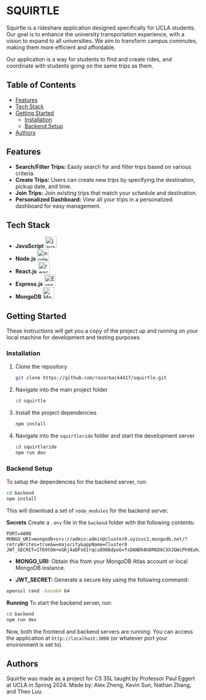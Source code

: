 # SQUIRTLE

Squirtle is a rideshare application designed specifically for UCLA students. Our goal is to enhance the university transportation experience, with a vision to expand to all universities. We aim to transform campus commutes, making them more efficient and affordable.

Our application is a way for students to find and create rides, and coordinate with students going on the same trips as them.

## Table of Contents
- [Features](#features)
- [Tech Stack](#tech-stack)
- [Getting Started](#getting-started)
  - [Installation](#installation)
  - [Backend Setup](#backend-setup)
- [Authors](#authors)

## Features

- **Search/Filter Trips:** Easily search for and filter trips based on various criteria.
- **Create Trips:** Users can create new trips by specifying the destination, pickup date, and time.
- **Join Trips:** Join existing trips that match your schedule and destination.
- **Personalized Dashboard:** View all your trips in a personalized dashboard for easy management.

## Tech Stack

- **JavaScript** <img src="https://seeklogo.com/images/J/javascript-logo-8892AEFCAC-seeklogo.com.png" alt="javascript" width="30px">
- **Node.js** <img src="https://seeklogo.com/images/N/nodejs-logo-FBE122E377-seeklogo.com.png" alt="node.js" width="30px">
- **React.js** <img src="https://cdn4.iconfinder.com/data/icons/logos-3/600/React.js_logo-512.png" alt="react.js" width="30px">
- **Express.js** <img src="https://inapp.com/wp-content/uploads/elementor/thumbs/express-js-01-1-q05uw85vt1jqloiy5k82sfy7tgvysgt1uqld8slsbc.png" alt="Express.js" height="30px">
- **MongoDB** <img src="https://upload.wikimedia.org/wikipedia/commons/thumb/e/eb/MongoDB_Logo.png/1598px-MongoDB_Logo.png?20180423174357" alt="MongoDB" height="30px">

## Getting Started

These instructions will get you a copy of the project up and running on your local machine for development and testing purposes.

### Installation

1. Clone the repository
    ```bash
    git clone https://github.com/razorback4417/squirtle.git
    ```

2. Navigate into the main project folder
    ```bash
    cd squirtle
    ```

3. Install the project dependencies
    ```bash
    npm install
    ```

4. Navigate into the `squirtleride` folder and start the development server
    ```bash
    cd squirtleride
    npm run dev
    ```

### Backend Setup

To setup the dependencies for the backend server, run:
```bash
cd backend
npm install
```
This will download a set of `node_modules` for the backend server.

**Secrets**
Create a `.env` file in the `backend` folder with the following contents:
```plaintext
PORT=4000
MONGO_URI=mongodb+srv://admin:admin@cluster0.uyzsxc1.mongodb.net/?retryWrites=true&w=majority&appName=Cluster0
JWT_SECRET=1T69tOm+eGKj4aDFs6Irqcu8908dpoGvfsDANDk0UDMGD6CXXJGWiPh9EahJvPJk//bw1MQOZhiCBl40QUVbmA==
```
* **MONGO_URI:** Obtain this from your MongoDB Atlas account or local MongoDB instance.

* **JWT_SECRET:** Generate a secure key using the following command:
```bash
openssl rand -base64 64
```

**Running**
To start the backend server, run:
```bash
cd backend
npm run dev
```

Now, both the frontend and backend servers are running. You can access the application at `http://localhost:3000` (or whatever port your environment is set to).

## Authors
Squirtle was made as a project for CS 35L taught by Professor Paul Eggert at UCLA in Spring 2024. Made by: Alex Zheng, Kevin Sun, Nathan Zhang, and Theo Luu.
